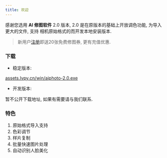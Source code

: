 ```yaml
---
title: 欢迎
---
```


感谢您选用 **AI 修图软件** 2.0 版本, 2.0 是在原版本的基础上开放调色功能, 为导入更大的文件, 支持
相机原始格式的而开发本地安装版本.

> 新用户[注册](https://lvpai520.com)即送20张免费修图券, 更有充值优惠.

### 下载

- 稳定版本:

[assets.lvpy.cn/win/aiphoto-2.0.exe](https://assets.lvpy.cn/win/aiphoto-2.0.exe)

- 开发版本:

暂不公开下载地址, 如果有需要请与我们联系.

### 特色

1. 原始格式导入支持
1. 色彩调节
1. 样片复制
1. 批量快速图片处理
1. 自动识别人脸美化
